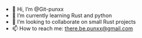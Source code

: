 - 👋 Hi, I’m @Git-punxx
- 🌱 I’m currently learning Rust and python
- 💞️ I’m looking to collaborate on small Rust projects
- 📫 How to reach me: there.be.punxx@gmail.com

<!---
Git-punxx/Git-punxx is a ✨ special ✨ repository because its `README.md` (this file) appears on your GitHub profile.
You can click the Preview link to take a look at your changes.
--->
